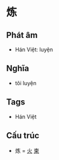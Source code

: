 # 炼

## Phát âm
* Hán Việt: luyện

## Nghĩa
* tôi luyện

## Tags
* Hán Việt

## Cấu trúc
* 炼 = [火](火.md) [柬](柬.md)

<script>window.HANZI_FIELD='炼';</script>